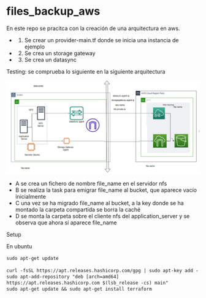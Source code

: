 # files_backup_aws

En este repo se pracitca con la creación de una arquitectura en aws.

- 1. Se crear un provider-main.tf donde se inicia una instancia de ejemplo
- 2. Se crea un storage gateway
- 3. Se crea un datasync

Testing: se comprueba lo siguiente en la siguiente arquitectura

![Arquitectura](./architecture.png)

- A se crea un fichero de nombre file_name en el servidor nfs
- B se realiza la task para emigrar file_name al bucket, que aparece vacío inicialmente
- C una vez se ha migrado file_name al bucket, a la key donde se ha montado la carpeta compartida se borra la caché
- D se monta la carpeta sobre el cliente nfs del application_server y se observa que ahora sí aparece file_name

Setup

En ubuntu 
```
sudo apt-get update

curl -fsSL https://apt.releases.hashicorp.com/gpg | sudo apt-key add -
sudo apt-add-repository "deb [arch=amd64] https://apt.releases.hashicorp.com $(lsb_release -cs) main"
sudo apt-get update && sudo apt-get install terraform


